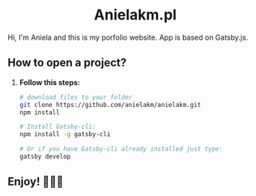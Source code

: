 <h1 align="center">
  Anielakm.pl
</h1>

Hi, I'm Aniela and this is my porfolio website. App is based on Gatsby.js.

## How to open a project?

1.  **Follow this steps:**


    ```sh
    # download files to your folder
    git clone https://github.com/anielakm/anielakm.git
    npm install
    
    # Install Gatsby-cli:
    npm install -g gatsby-cli
    
    # Or if you have Gatsby-cli already installed just type:
    gatsby develop
    ```


## Enjoy! 🙋🏻‍♀️
